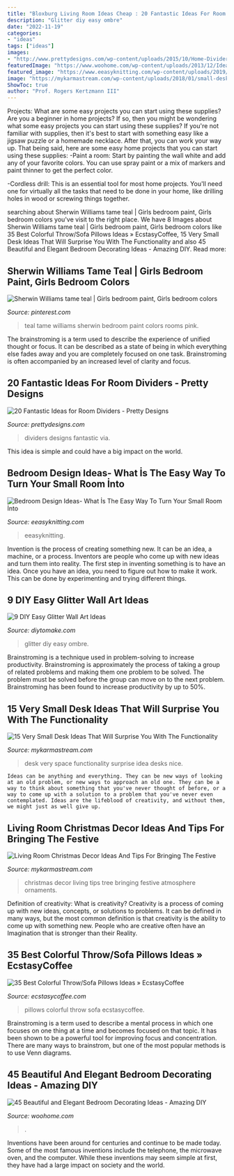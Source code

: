 ```yaml
---
title: "Bloxburg Living Room Ideas Cheap : 20 Fantastic Ideas For Room Dividers"
description: "Glitter diy easy ombre"
date: "2022-11-19"
categories:
- "ideas"
tags: ["ideas"]
images:
- "http://www.prettydesigns.com/wp-content/uploads/2015/10/Home-Dividers.jpg"
featuredImage: "https://www.woohome.com/wp-content/uploads/2013/12/Ideas-of-how-to-design-bedroom-12.jpg"
featured_image: "https://www.eeasyknitting.com/wp-content/uploads/2019/03/calvado_com_51620637_554511708375833_8190846661834271138_n.jpg"
image: "https://mykarmastream.com/wp-content/uploads/2018/01/small-desk-ideas-12.jpg"
ShowToc: true
author: "Prof. Rogers Kertzmann III"
---
```



Projects: What are some easy projects you can start using these supplies?
Are you a beginner in home projects? If so, then you might be wondering what some easy projects you can start using these supplies? If you're not familiar with supplies, then it's best to start with something easy like a jigsaw puzzle or a homemade necklace. After that, you can work your way up. That being said, here are some easy home projects that you can start using these supplies: 
-Paint a room: Start by painting the wall white and add any of your favorite colors. You can use spray paint or a mix of markers and paint thinner to get the perfect color. 

-Cordless drill: This is an essential tool for most home projects. You'll need one for virtually all the tasks that need to be done in your home, like drilling holes in wood or screwing things together.

	

		
searching about Sherwin Williams tame teal | Girls bedroom paint, Girls bedroom colors you've visit to the right place. We have 8 Images about Sherwin Williams tame teal | Girls bedroom paint, Girls bedroom colors like 35 Best Colorful Throw/Sofa Pillows Ideas » EcstasyCoffee, 15 Very Small Desk Ideas That Will Surprise You With The Functionality and also 45 Beautiful and Elegant Bedroom Decorating Ideas - Amazing DIY. Read more:
		
    
## Sherwin Williams Tame Teal | Girls Bedroom Paint, Girls Bedroom Colors

<img loading=lazy src="https://i.pinimg.com/736x/b1/75/8a/b1758a757c607d3167449e6abb707895.jpg" onerror="this.onerror=null;this.src='https://tse1.mm.bing.net/th?id=OIP.BikKvQw4QnnM3yje_uXOGwHaNK&amp;pid=15.1';" alt="Sherwin Williams tame teal | Girls bedroom paint, Girls bedroom colors">

_Source: pinterest.com_

>teal tame williams sherwin bedroom paint colors rooms pink. 

	

The brainstroming is a term used to describe the experience of unified thought or focus. It can be described as a state of being in which everything else fades away and you are completely focused on one task. Brainstroming is often accompanied by an increased level of clarity and focus.

    
## 20 Fantastic Ideas For Room Dividers - Pretty Designs

<img loading=lazy src="http://www.prettydesigns.com/wp-content/uploads/2015/10/Home-Dividers.jpg" onerror="this.onerror=null;this.src='https://tse3.mm.bing.net/th?id=OIP.93_JteOG07ItVQcB7BCi1wHaJ4&amp;pid=15.1';" alt="20 Fantastic Ideas for Room Dividers - Pretty Designs">

_Source: prettydesigns.com_

>dividers designs fantastic via. 

	

This idea is simple and could have a big impact on the world.

    
## Bedroom Design Ideas- What İs The Easy Way To Turn Your Small Room İnto

<img loading=lazy src="https://www.eeasyknitting.com/wp-content/uploads/2019/03/calvado_com_51620637_554511708375833_8190846661834271138_n.jpg" onerror="this.onerror=null;this.src='https://tse2.mm.bing.net/th?id=OIP.A_F0mpIZWeA76ap_BsOA7AHaLJ&amp;pid=15.1';" alt="Bedroom Design Ideas- What İs The Easy Way To Turn Your Small Room İnto">

_Source: eeasyknitting.com_

>eeasyknitting. 

	

Invention is the process of creating something new. It can be an idea, a machine, or a process. Inventors are people who come up with new ideas and turn them into reality. The first step in inventing something is to have an idea. Once you have an idea, you need to figure out how to make it work. This can be done by experimenting and trying different things.

    
## 9 DIY Easy Glitter Wall Art Ideas

<img loading=lazy src="https://www.diytomake.com/wp-content/uploads/2015/09/Ombre-Glitter-Wall-Art.jpg" onerror="this.onerror=null;this.src='https://tse4.mm.bing.net/th?id=OIP.WpCV-ipjPbJlqN5_FS0X9gHaJ6&amp;pid=15.1';" alt="9 DIY Easy Glitter Wall Art Ideas">

_Source: diytomake.com_

>glitter diy easy ombre. 

	

Brainstroming is a technique used in problem-solving to increase productivity. Brainstroming is approximately the process of taking a group of related problems and making them one problem to be solved. The problem must be solved before the group can move on to the next problem. Brainstroming has been found to increase productivity by up to 50%.

    
## 15 Very Small Desk Ideas That Will Surprise You With The Functionality

<img loading=lazy src="https://mykarmastream.com/wp-content/uploads/2018/01/small-desk-ideas-12.jpg" onerror="this.onerror=null;this.src='https://tse1.mm.bing.net/th?id=OIP.ElxvzQNtoCTkxDXKHcPFjgHaLG&amp;pid=15.1';" alt="15 Very Small Desk Ideas That Will Surprise You With The Functionality">

_Source: mykarmastream.com_

>desk very space functionality surprise idea desks nice. 

	


    Ideas can be anything and everything. They can be new ways of looking at an old problem, or new ways to approach an old one. They can be a way to think about something that you've never thought of before, or a way to come up with a solution to a problem that you've never even contemplated. Ideas are the lifeblood of creativity, and without them, we might just as well give up.

    
## Living Room Christmas Decor Ideas And Tips For Bringing The Festive

<img loading=lazy src="https://mykarmastream.com/wp-content/uploads/2017/11/Christmas-living-room-decor-3-.jpg" onerror="this.onerror=null;this.src='https://tse1.mm.bing.net/th?id=OIP.37UEP8CW5pCmFYX9SRGuUwHaLH&amp;pid=15.1';" alt="Living Room Christmas Decor Ideas And Tips For Bringing The Festive">

_Source: mykarmastream.com_

>christmas decor living tips tree bringing festive atmosphere ornaments. 

	

Definition of creativity: What is creativity?
Creativity is a process of coming up with new ideas, concepts, or solutions to problems. It can be defined in many ways, but the most common definition is that creativity is the ability to come up with something new. People who are creative often have an Imagination that is stronger than their Reality.

    
## 35 Best Colorful Throw/Sofa Pillows Ideas » EcstasyCoffee

<img loading=lazy src="https://i0.wp.com/www.ecstasycoffee.com/wp-content/uploads/2016/10/Colorful-Throw-Pillows-40.jpg" onerror="this.onerror=null;this.src='https://tse1.mm.bing.net/th?id=OIP.njlpDR-L0UDbKEkRACwKvgHaLL&amp;pid=15.1';" alt="35 Best Colorful Throw/Sofa Pillows Ideas » EcstasyCoffee">

_Source: ecstasycoffee.com_

>pillows colorful throw sofa ecstasycoffee. 

	

Brainstroming is a term used to describe a mental process in which one focuses on one thing at a time and becomes focused on that topic. It has been shown to be a powerful tool for improving focus and concentration. There are many ways to brainstrom, but one of the most popular methods is to use Venn diagrams.

    
## 45 Beautiful And Elegant Bedroom Decorating Ideas - Amazing DIY

<img loading=lazy src="https://www.woohome.com/wp-content/uploads/2013/12/Ideas-of-how-to-design-bedroom-12.jpg" onerror="this.onerror=null;this.src='https://tse2.mm.bing.net/th?id=OIP.idP1wIdohssC1m_RXXMkhQHaLH&amp;pid=15.1';" alt="45 Beautiful and Elegant Bedroom Decorating Ideas - Amazing DIY">

_Source: woohome.com_

>. 

	

Inventions have been around for centuries and continue to be made today. Some of the most famous inventions include the telephone, the microwave oven, and the computer. While these inventions may seem simple at first, they have had a large impact on society and the world.

